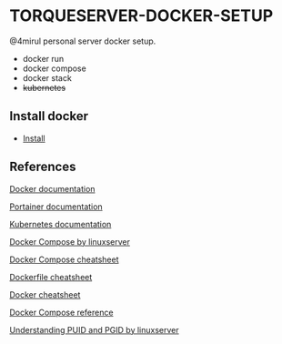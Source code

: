 # TORQUESERVER-DOCKER-SETUP

@4mirul personal server docker setup.

- docker run
- docker compose
- docker stack
- ~~kubernetes~~

## Install docker

- [Install](https://docs.docker.com/engine/install/)

## References

[Docker documentation](https://docs.docker.com/)

[Portainer documentation](https://docs.portainer.io/)

[Kubernetes documentation](https://kubernetes.io/docs/home/)

[Docker Compose by linuxserver](https://docs.linuxserver.io/general/docker-compose)

[Docker Compose cheatsheet](https://devhints.io/docker-compose)

[Dockerfile cheatsheet](https://devhints.io/dockerfile)

[Docker cheatsheet](https://dockerlabs.collabnix.com/docker/cheatsheet/)

[Docker Compose reference](https://docs.docker.com/compose/reference/)

[Understanding PUID and PGID by linuxserver](https://docs.linuxserver.io/general/understanding-puid-and-pgid)